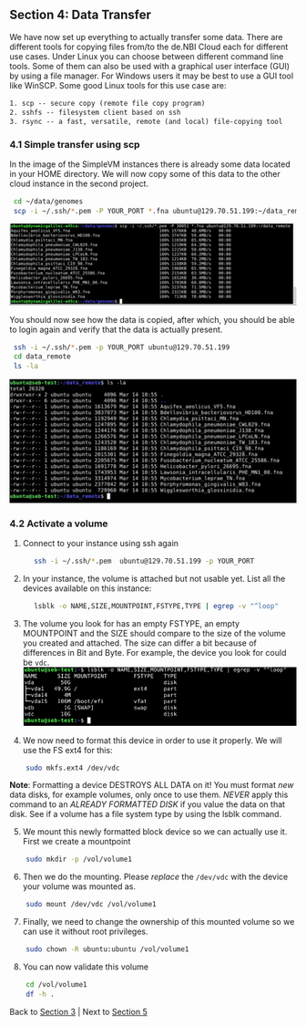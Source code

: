 ## Section 4: Data Transfer

We have now set up everything to actually transfer some data.
There are different tools for copying files from/to the de.NBI Cloud each for different use cases. Under Linux you can choose between different command line tools. Some of them can also be used with a graphical user interface (GUI) by using a file manager. For Windows users it may be best to use a GUI tool like WinSCP. Some good Linux tools for this use case are:

    1. scp -- secure copy (remote file copy program)
    2. sshfs -- filesystem client based on ssh
    3. rsync -- a fast, versatile, remote (and local) file-copying tool

### 4.1 Simple transfer using scp

In the image of the SimpleVM instances there is already some data located in your HOME directory. We will now copy some of this data to the other cloud instance in the second project.

``` bash
 cd ~/data/genomes
 scp -i ~/.ssh/*.pem -P YOUR_PORT *.fna ubuntu@129.70.51.199:~/data_remote
 ```
![](figures/scp.png)

 You should now see how the data is copied, after which, you should be able to login again and verify that the data is actually present.

``` bash
 ssh -i ~/.ssh/*.pem -p YOUR_PORT ubuntu@129.70.51.199
 cd data_remote
 ls -la

 ```
![](figures/scp_remote.png)

### 4.2 Activate a volume

1. Connect to your instance using ssh again
``` bash
      ssh -i ~/.ssh/*.pem  ubuntu@129.70.51.199 -p YOUR_PORT
```

2. In your instance, the volume is attached but not usable yet. List all the devices available on this instance:
``` bash
      lsblk -o NAME,SIZE,MOUNTPOINT,FSTYPE,TYPE | egrep -v "^loop"
```

3. The volume you look for has an empty FSTYPE, an empty MOUNTPOINT and the SIZE should compare to the size of the volume you created and attached. The size can differ a bit because of differences in Bit and Byte. For example, the device you look for could be `vdc`.
  ![](figures/vdc.png)

4. We now need to format this device in order to use it properly. We will use the FS ext4 for this:
``` bash
    sudo mkfs.ext4 /dev/vdc
```

  **Note**: Formatting a device DESTROYS ALL DATA on it! You must format *new* data disks, for example volumes, only once to use them.
  *NEVER* apply this command to an *ALREADY FORMATTED DISK* if you value the data on that disk.
  See if a volume has a file system type by using the lsblk command.

5. We mount this newly formatted block device so we can actually use it. First we create a mountpoint
``` bash
    sudo mkdir -p /vol/volume1
```

6. Then we do the mounting. Please *replace* the `/dev/vdc` with the device your volume was mounted as.
``` bash
    sudo mount /dev/vdc /vol/volume1
```

7. Finally, we need to change the ownership of this mounted volume so we can use it without root privileges.
``` bash
    sudo chown -R ubuntu:ubuntu /vol/volume1
```

8. You can now validate this volume

``` bash
    cd /vol/volume1
    df -h .
```

Back to [Section 3](Part3.md) | Next to [Section 5](Part5.md)
